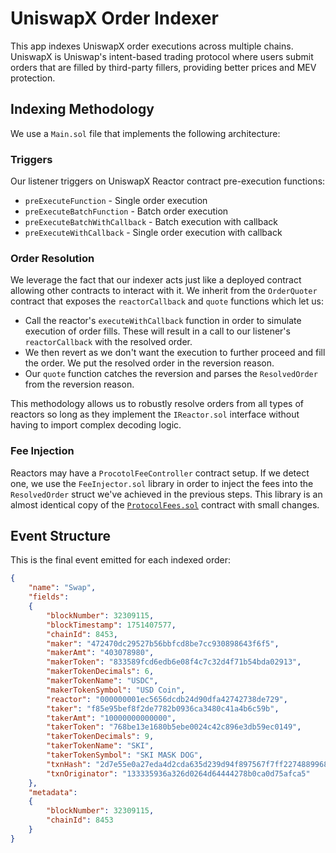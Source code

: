 # UniswapX Order Indexer

This app indexes UniswapX order executions across multiple chains. UniswapX is Uniswap's intent-based trading protocol where users submit orders that are filled by third-party fillers, providing better prices and MEV protection.

## Indexing Methodology

We use a `Main.sol` file that implements the following architecture:

### Triggers
Our listener triggers on UniswapX Reactor contract pre-execution functions:
- `preExecuteFunction` - Single order execution
- `preExecuteBatchFunction` - Batch order execution  
- `preExecuteBatchWithCallback` - Batch execution with callback
- `preExecuteWithCallback` - Single order execution with callback

### Order Resolution
We leverage the fact that our indexer acts just like a deployed contract allowing other contracts to interact with it. We inherit from the `OrderQuoter` contract that exposes the `reactorCallback` and `quote` functions which let us:
- Call the reactor's `executeWithCallback` function in order to simulate execution of order fills. These will result in a call to our listener's `reactorCallback` with the resolved order.
- We then revert as we don't want the execution to further proceed and fill the order. We put the resolved order in the reversion reason. 
- Our `quote` function catches the reversion and parses the `ResolvedOrder` from the reversion reason.

This methodology allows us to robustly resolve orders from all types of reactors so long as they implement the `IReactor.sol` interface without having to import complex decoding logic.

### Fee Injection
Reactors may have a `ProcotolFeeController` contract setup. If we detect one, we use the `FeeInjector.sol` library in order to inject the fees into the `ResolvedOrder` struct we've achieved in the previous steps.
This library is an almost identical copy of the [`ProtocolFees.sol`](https://github.com/Uniswap/UniswapX/blob/main/src/base/ProtocolFees.sol) contract with small changes.

## Event Structure

This is the final event emitted for each indexed order:
```json
{
    "name": "Swap",
    "fields":
    {
        "blockNumber": 32309115,
        "blockTimestamp": 1751407577,
        "chainId": 8453,
        "maker": "472470dc29527b56bbfcd8be7cc930898643f6f5",
        "makerAmt": "403078980",
        "makerToken": "833589fcd6edb6e08f4c7c32d4f71b54bda02913",
        "makerTokenDecimals": 6,
        "makerTokenName": "USDC",
        "makerTokenSymbol": "USD Coin",
        "reactor": "000000001ec5656dcdb24d90dfa42742738de729",
        "taker": "f85e95bef8f2de7782b0936ca3480c41a4b6c59b",
        "takerAmt": "10000000000000",
        "takerToken": "768be13e1680b5ebe0024c42c896e3db59ec0149",
        "takerTokenDecimals": 9,
        "takerTokenName": "SKI",
        "takerTokenSymbol": "SKI MASK DOG",
        "txnHash": "2d7e55e0a27eda4d2cda635d239d94f897567f7ff2274889968362002e9cf420",
        "txnOriginator": "133335936a326d0264d64444278b0ca0d75afca5"
    },
    "metadata":
    {
        "blockNumber": 32309115,
        "chainId": 8453
    }
}
```
